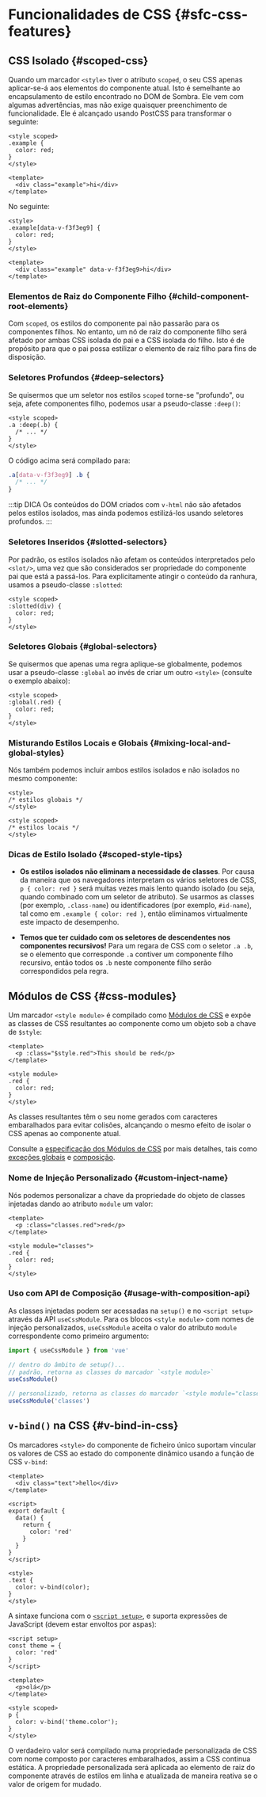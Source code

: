 # Funcionalidades de CSS {#sfc-css-features}

## CSS Isolado {#scoped-css}

Quando um marcador `<style>` tiver o atributo `scoped`, o seu CSS apenas aplicar-se-á aos elementos do componente atual. Isto é semelhante ao encapsulamento de estilo encontrado no DOM de Sombra. Ele vem com algumas advertências, mas não exige quaisquer preenchimento de funcionalidade. Ele é alcançado usando PostCSS para transformar o seguinte:

```vue
<style scoped>
.example {
  color: red;
}
</style>

<template>
  <div class="example">hi</div>
</template>
```

No seguinte:

```vue
<style>
.example[data-v-f3f3eg9] {
  color: red;
}
</style>

<template>
  <div class="example" data-v-f3f3eg9>hi</div>
</template>
```

### Elementos de Raiz do Componente Filho {#child-component-root-elements}

Com `scoped`, os estilos do componente pai não passarão para os componentes filhos. No entanto, um nó de raiz do componente filho será afetado por ambas CSS isolada do pai e a CSS isolada do filho. Isto é de propósito para que o pai possa estilizar o elemento de raiz filho para fins de disposição.

### Seletores Profundos {#deep-selectors}

Se quisermos que um seletor nos estilos `scoped` torne-se "profundo", ou seja, afete componentes filho, podemos usar a pseudo-classe `:deep()`:

```vue
<style scoped>
.a :deep(.b) {
  /* ... */
}
</style>
```

O código acima será compilado para:

```css
.a[data-v-f3f3eg9] .b {
  /* ... */
}
```

:::tip DICA
Os conteúdos do DOM criados com `v-html` não são afetados pelos estilos isolados, mas ainda podemos estilizá-los usando seletores profundos.
:::

### Seletores Inseridos {#slotted-selectors}

Por padrão, os estilos isolados não afetam os conteúdos interpretados pelo `<slot/>`, uma vez que são considerados ser propriedade do componente pai que está a passá-los. Para explicitamente atingir o conteúdo da ranhura, usamos a pseudo-classe `:slotted`:

```vue
<style scoped>
:slotted(div) {
  color: red;
}
</style>
```

### Seletores Globais {#global-selectors}

Se quisermos que apenas uma regra aplique-se globalmente, podemos usar a pseudo-classe `:global` ao invés de criar um outro `<style>` (consulte o exemplo abaixo):

```vue
<style scoped>
:global(.red) {
  color: red;
}
</style>
```

### Misturando Estilos Locais e Globais {#mixing-local-and-global-styles}

Nós também podemos incluir ambos estilos isolados e não isolados no mesmo componente:

```vue
<style>
/* estilos globais */
</style>

<style scoped>
/* estilos locais */
</style>
```

### Dicas de Estilo Isolado {#scoped-style-tips}

- **Os estilos isolados não eliminam a necessidade de classes**. Por causa da maneira que os navegadores interpretam os vários seletores de CSS, `p { color: red }` será muitas vezes mais lento quando isolado (ou seja, quando combinado com um seletor de atributo). Se usarmos as classes (por exemplo, `.class-name`) ou identificadores (por exemplo, `#id-name`), tal como em `.example { color: red }`, então eliminamos virtualmente este impacto de desempenho.

- **Temos que ter cuidado com os seletores de descendentes nos componentes recursivos!** Para um regara de CSS com o seletor `.a .b`, se o elemento que corresponde `.a` contiver um componente filho recursivo, então todos os `.b` neste componente filho serão correspondidos pela regra.

## Módulos de CSS {#css-modules}

Um marcador `<style module>` é compilado como [Módulos de CSS](https://github.com/css-modules/css-modules) e expõe as classes de CSS resultantes ao componente como um objeto sob a chave de `$style`:

```vue
<template>
  <p :class="$style.red">This should be red</p>
</template>

<style module>
.red {
  color: red;
}
</style>
```

As classes resultantes têm o seu nome gerados com caracteres embaralhados para evitar colisões, alcançando o mesmo efeito de isolar o CSS apenas ao componente atual.

Consulte a [especificação dos Módulos de CSS](https://github.com/css-modules/css-modules) por mais detalhes, tais como [exceções globais](https://github.com/css-modules/css-modules#exceptions) e [composição](https://github.com/css-modules/css-modules#composition).

### Nome de Injeção Personalizado {#custom-inject-name}

Nós podemos personalizar a chave da propriedade do objeto de classes injetadas dando ao atributo `module` um valor:

```vue
<template>
  <p :class="classes.red">red</p>
</template>

<style module="classes">
.red {
  color: red;
}
</style>
```

### Uso com API de Composição {#usage-with-composition-api}

As classes injetadas podem ser acessadas na `setup()` e no `<script setup>` através da API `useCssModule`. Para os blocos `<style module>` com nomes de injeção personalizados, `useCssModule` aceita o valor do atributo `module` correspondente como primeiro argumento:

```js
import { useCssModule } from 'vue'

// dentro do âmbito de setup()...
// padrão, retorna as classes do marcador `<style module>`
useCssModule()

// personalizado, retorna as classes do marcador `<style module="classes">`
useCssModule('classes')
```

## `v-bind()` na CSS {#v-bind-in-css}

Os marcadores `<style>` do componente de ficheiro único suportam vincular os valores de CSS ao estado do componente dinâmico usando a função de CSS `v-bind`:

```vue
<template>
  <div class="text">hello</div>
</template>

<script>
export default {
  data() {
    return {
      color: 'red'
    }
  }
}
</script>

<style>
.text {
  color: v-bind(color);
}
</style>
```

A sintaxe funciona com o [`<script setup>`](./sfc-script-setup), e suporta expressões de JavaScript (devem estar envoltos por aspas):

```vue
<script setup>
const theme = {
  color: 'red'
}
</script>

<template>
  <p>olá</p>
</template>

<style scoped>
p {
  color: v-bind('theme.color');
}
</style>
```

O verdadeiro valor será compilado numa propriedade personalizada de CSS com nome composto por caracteres embaralhados, assim a CSS continua estática. A propriedade personalizada será aplicada ao elemento de raiz do componente através de estilos em linha e atualizada de maneira reativa se o valor de origem for mudado.
